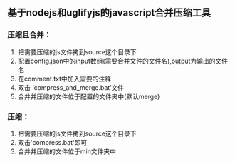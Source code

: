 ## 基于nodejs和uglifyjs的javascript合并压缩工具
### 压缩且合并：
1. 把需要压缩的js文件拷到source这个目录下
2. 配置config.json中的input数组(需要合并文件的文件名),output为输出的文件名
3. 在comment.txt中加入需要的注释
4. 双击 ‘compress_and_merge.bat’文件
5. 合并并压缩的文件位于配置的文件夹中(默认merge)

### 压缩：
1. 把需要压缩的js文件拷到source这个目录下
2. 双击'compress.bat'即可
3. 合并并压缩的文件位于min文件夹中